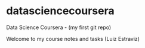 # datasciencecoursera
Data Science Coursera - (my first git repo)

Welcome to my course notes and tasks (Luiz Estraviz)
